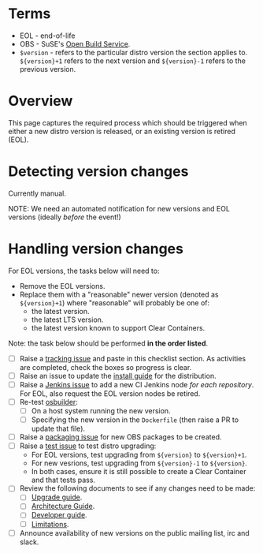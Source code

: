 # Terms

- EOL - end-of-life
- OBS - SuSE's [Open Build Service](https://build.opensuse.org/).
- `$version` - refers to the particular distro version the section applies to. `${version}+1` refers to the next version and `${version}-1` refers to the previous version.

# Overview 

This page captures the required process which should be triggered when either a new distro version is released, or an existing version is retired (EOL).

# Detecting version changes

Currently manual.

NOTE: We need an automated notification for new versions and EOL versions (ideally *before* the event!)

# Handling version changes

For EOL versions, the tasks below will need to:

- Remove the EOL versions.
- Replace them with a "reasonable" newer version (denoted as `${version}+1`) where "reasonable" will probably be one of:
  - the latest version.
  - the latest LTS version.
  - the latest version known to support Clear Containers.

Note: the task below should be performed **in the order listed**.

- [ ] Raise a [tracking issue](https://github.com/clearcontainers/runtime/issues/new) and paste in this checklist section. As activities are completed, check the boxes so progress is clear.
- [ ] Raise an issue to update the [install guide](https://github.com/clearcontainers/runtime/wiki/Installation) for the distribution.
- [ ] Raise a [Jenkins issue](https://github.com/clearcontainers/jenkins/issues/new) to add a new CI Jenkins node *for each repository*. For EOL, also request the EOL version nodes be retired.
- [ ] Re-test [osbuilder](https://github.com/clearcontainers/osbuilder):
  - [ ] On a host system running the new version.
  - [ ] Specifying the new version in the `Dockerfile` (then raise a PR to update that file).
- [ ] Raise a [packaging issue](https://github.com/clearcontainers/packaging/issues/new) for new OBS packages to be created.
- [ ] Raise a [test issue](https://github.com/clearcontainers/tests/issues/new) to test distro upgrading:
  - For EOL versions, test upgrading from `${version}` to `${version}+1`.
  - For new vesrions, test upgrading from `${version}-1` to `${version}`.
  - In both cases, ensure it is still possible to create a Clear Container and that tests pass.
- [ ] Review the following documents to see if any changes need to be made:
  - [ ] [Upgrade guide](https://github.com/clearcontainers/runtime/blob/master/docs/upgrading.md).
  - [ ] [Architecture Guide](https://github.com/clearcontainers/runtime/blob/master/docs/architecture/architecture.md).
  - [ ] [Developer guide](https://github.com/clearcontainers/runtime/blob/master/docs/developers-clear-containers-install.md).
  - [ ] [Limitations](https://github.com/clearcontainers/runtime/blob/master/docs/limitations.md).
- [ ] Announce availability of new versions on the public mailing list, irc and slack.

